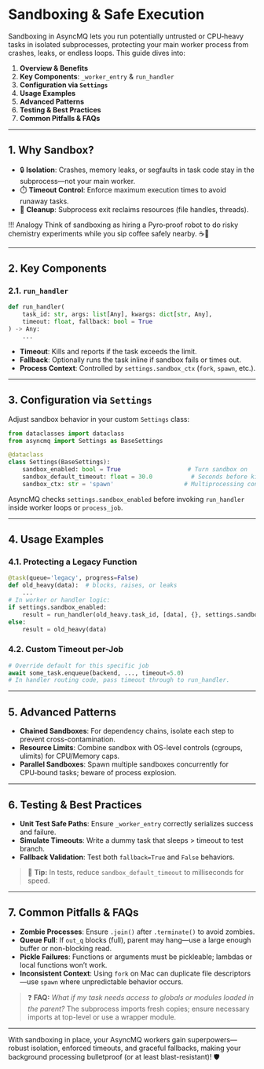 # Sandboxing & Safe Execution

Sandboxing in AsyncMQ lets you run potentially untrusted or CPU‑heavy tasks in isolated subprocesses,
protecting your main worker process from crashes, leaks, or endless loops. This guide dives into:

1. **Overview & Benefits**
2. **Key Components**: `_worker_entry` & `run_handler`
3. **Configuration via `Settings`**
4. **Usage Examples**
5. **Advanced Patterns**
6. **Testing & Best Practices**
7. **Common Pitfalls & FAQs**

---

## 1. Why Sandbox?

* 🔒 **Isolation**: Crashes, memory leaks, or segfaults in task code stay in the subprocess—not your main worker.
* ⏱️ **Timeout Control**: Enforce maximum execution times to avoid runaway tasks.
* 🧹 **Cleanup**: Subprocess exit reclaims resources (file handles, threads).

!!! Analogy
    Think of sandboxing as hiring a Pyro‑proof robot to do risky chemistry experiments while you sip coffee safely nearby. ☕🧪

---

## 2. Key Components

### 2.1. `run_handler`

```python
def run_handler(
    task_id: str, args: list[Any], kwargs: dict[str, Any],
    timeout: float, fallback: bool = True
) -> Any:
    ...
```

* **Timeout**: Kills and reports if the task exceeds the limit.
* **Fallback**: Optionally runs the task inline if sandbox fails or times out.
* **Process Context**: Controlled by `settings.sandbox_ctx` (`fork`, `spawn`, etc.).

---

## 3. Configuration via `Settings`

Adjust sandbox behavior in your custom `Settings` class:

```python
from dataclasses import dataclass
from asyncmq import Settings as BaseSettings

@dataclass
class Settings(BaseSettings):
    sandbox_enabled: bool = True                   # Turn sandbox on
    sandbox_default_timeout: float = 30.0           # Seconds before kill
    sandbox_ctx: str = 'spawn'                    # Multiprocessing context
```

AsyncMQ checks `settings.sandbox_enabled` before invoking `run_handler` inside worker loops or `process_job`.

---

## 4. Usage Examples

### 4.1. Protecting a Legacy Function

```python
@task(queue='legacy', progress=False)
def old_heavy(data):  # blocks, raises, or leaks
    ...
# In worker or handler logic:
if settings.sandbox_enabled:
    result = run_handler(old_heavy.task_id, [data], {}, settings.sandbox_default_timeout)
else:
    result = old_heavy(data)
```

### 4.2. Custom Timeout per-Job

```python
# Override default for this specific job
await some_task.enqueue(backend, ..., timeout=5.0)
# In handler routing code, pass timeout through to run_handler.
```

---

## 5. Advanced Patterns

* **Chained Sandboxes**: For dependency chains, isolate each step to prevent cross-contamination.
* **Resource Limits**: Combine sandbox with OS-level controls (cgroups, ulimits) for CPU/Memory caps.
* **Parallel Sandboxes**: Spawn multiple sandboxes concurrently for CPU‑bound tasks; beware of process explosion.

---

## 6. Testing & Best Practices

* **Unit Test Safe Paths**: Ensure `_worker_entry` correctly serializes success and failure.
* **Simulate Timeouts**: Write a dummy task that sleeps > timeout to test branch.
* **Fallback Validation**: Test both `fallback=True` and `False` behaviors.

> 🧪 **Tip:** In tests, reduce `sandbox_default_timeout` to milliseconds for speed.

---

## 7. Common Pitfalls & FAQs

* **Zombie Processes**: Ensure `.join()` after `.terminate()` to avoid zombies.
* **Queue Full**: If `out_q` blocks (full), parent may hang—use a large enough buffer or non-blocking read.
* **Pickle Failures**: Functions or arguments must be pickleable; lambdas or local functions won’t work.
* **Inconsistent Context**: Using `fork` on Mac can duplicate file descriptors—use `spawn` where unpredictable behavior occurs.

> ❓ **FAQ:** *What if my task needs access to globals or modules loaded in the parent?*
> The subprocess imports fresh copies; ensure necessary imports at top-level or use a wrapper module.

---

With sandboxing in place, your AsyncMQ workers gain superpowers—robust isolation, enforced timeouts, and graceful
fallbacks, making your background processing bulletproof (or at least blast-resistant)! 🛡️
